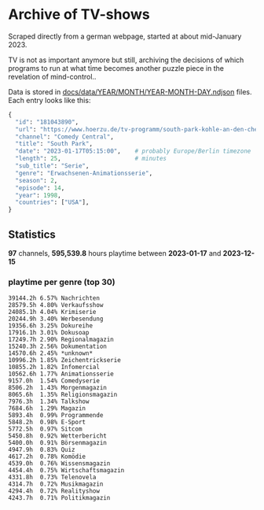 # Archive of TV-shows

Scraped directly from a german webpage, started at about mid-January 2023.

TV is not as important anymore but still, archiving the decisions of which programs to run at what time
becomes another puzzle piece in the revelation of mind-control.. 

Data is stored in [docs/data/YEAR/MONTH/YEAR-MONTH-DAY.ndjson](docs/data/) files. 
Each entry looks like this:

```python
{
  "id": "181043890", 
  "url": "https://www.hoerzu.de/tv-programm/south-park-kohle-an-den-chefkoch/bid_181043890/", 
  "channel": "Comedy Central", 
  "title": "South Park", 
  "date": "2023-01-17T05:15:00",    # probably Europe/Berlin timezone 
  "length": 25,                     # minutes 
  "sub_title": "Serie", 
  "genre": "Erwachsenen-Animationsserie", 
  "season": 2, 
  "episode": 14, 
  "year": 1998, 
  "countries": ["USA"],
}
```

## Statistics

**97** channels, **595,539.8** hours playtime between **2023-01-17** and **2023-12-15**


### playtime per genre (top 30)

    39144.2h 6.57% Nachrichten
    28579.5h 4.80% Verkaufsshow
    24085.1h 4.04% Krimiserie
    20244.9h 3.40% Werbesendung
    19356.6h 3.25% Dokureihe
    17916.1h 3.01% Dokusoap
    17249.7h 2.90% Regionalmagazin
    15240.3h 2.56% Dokumentation
    14570.6h 2.45% *unknown*
    10996.2h 1.85% Zeichentrickserie
    10855.2h 1.82% Infomercial
    10562.6h 1.77% Animationsserie
    9157.0h  1.54% Comedyserie
    8506.2h  1.43% Morgenmagazin
    8065.6h  1.35% Religionsmagazin
    7976.3h  1.34% Talkshow
    7684.6h  1.29% Magazin
    5893.4h  0.99% Programmende
    5848.2h  0.98% E-Sport
    5772.5h  0.97% Sitcom
    5450.8h  0.92% Wetterbericht
    5400.0h  0.91% Börsenmagazin
    4947.9h  0.83% Quiz
    4617.2h  0.78% Komödie
    4539.0h  0.76% Wissensmagazin
    4454.4h  0.75% Wirtschaftsmagazin
    4331.8h  0.73% Telenovela
    4314.7h  0.72% Musikmagazin
    4294.4h  0.72% Realityshow
    4243.7h  0.71% Politikmagazin
